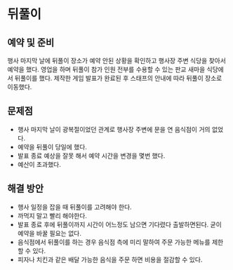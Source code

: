 # 뒤풀이

## 예약 및 준비

행사 마지막 날에 뒤풀이 장소가 예약 안된 상황을 확인하고 행사장 주변 식당을 찾아서 예약을 했다.
영업을 하며 뒤풀이 참가 인원 전부를 수용할 수 있는 판교 새마을 식당에서 뒤풀이를 했다.
제작한 게임 발표가 완료된 후 스태프의 안내에 따라 뒤풀이 장소로 이동했다.

## 문제점

* 행사 마지막 날이 광복절이었던 관계로 행사장 주변에 문을 연 음식점이 거의 없었다.
* 예약을 뒤풀이 당일에 했다.
* 발표 종료 예상을 잘못 해서 예약 시간을 변경을 몇번 했다.
* 예산이 초과했다.

## 해결 방안

* 행사 일정을 잡을 때 뒤풀이를 고려해야 한다.
* 까먹지 말고 빨리 해야한다.
* 발표 종료 후에 뒤풀이까지 시간이 어느정도 남으면 기다렸다 출발하면된다. 굳이 예약을 바꿀 필요는 없다.
* 음식점에서 뒤풀이를 하는 경우 음식점 측에 미리 말하여 주문 가능한 메뉴를 제한 할 수 있다.
* 피자나 치킨과 같은 배달 가능한 음식을 주문 하면 비용을 절감할 수 있다.
